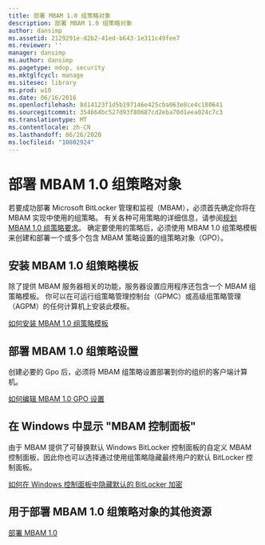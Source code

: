 ```yaml
---
title: 部署 MBAM 1.0 组策略对象
description: 部署 MBAM 1.0 组策略对象
author: dansimp
ms.assetid: 2129291e-d2b2-41ed-b643-1e311c49fee7
ms.reviewer: ''
manager: dansimp
ms.author: dansimp
ms.pagetype: mdop, security
ms.mktglfcycl: manage
ms.sitesec: library
ms.prod: w10
ms.date: 06/16/2016
ms.openlocfilehash: 8d14123f1d5b197146e425cba063e8ce4c180641
ms.sourcegitcommit: 354664bc527d93f80687cd2eba70d1eea024c7c3
ms.translationtype: MT
ms.contentlocale: zh-CN
ms.lasthandoff: 06/26/2020
ms.locfileid: "10802924"
---
```

# 部署 MBAM 1.0 组策略对象


若要成功部署 Microsoft BitLocker 管理和监视（MBAM），必须首先确定你将在 MBAM 实现中使用的组策略。 有关各种可用策略的详细信息，请参阅[规划 MBAM 1.0 组策略要求](planning-for-mbam-10-group-policy-requirements.md)。 确定要使用的策略后，必须使用 MBAM 1.0 组策略模板来创建和部署一个或多个包含 MBAM 策略设置的组策略对象（GPO）。

## 安装 MBAM 1.0 组策略模板


除了提供 MBAM 服务器相关的功能，服务器设置应用程序还包含一个 MBAM 组策略模板。 你可以在可运行组策略管理控制台（GPMC）或高级组策略管理（AGPM）的任何计算机上安装此模板。

[如何安装 MBAM 1.0 组策略模板](how-to-install-the-mbam-10-group-policy-template.md)

## 部署 MBAM 1.0 组策略设置


创建必要的 Gpo 后，必须将 MBAM 组策略设置部署到你的组织的客户端计算机。

[如何编辑 MBAM 1.0 GPO 设置](how-to-edit-mbam-10-gpo-settings.md)

## 在 Windows 中显示 "MBAM 控制面板"


由于 MBAM 提供了可替换默认 Windows BitLocker 控制面板的自定义 MBAM 控制面板，因此你也可以选择通过使用组策略隐藏最终用户的默认 BitLocker 控制面板。

[如何在 Windows 控制面板中隐藏默认的 BitLocker 加密](how-to-hide-default-bitlocker-encryption-in-the-windows-control-panel.md)

## 用于部署 MBAM 1.0 组策略对象的其他资源


[部署 MBAM 1.0](deploying-mbam-10.md)

 

 






